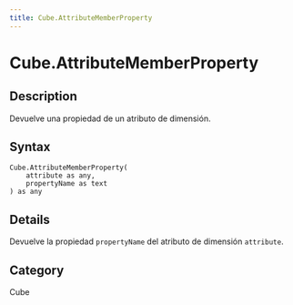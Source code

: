 ```yaml
---
title: Cube.AttributeMemberProperty
---
```


# Cube.AttributeMemberProperty


## Description

Devuelve una propiedad de un atributo de dimensión.


## Syntax

```powerquery
Cube.AttributeMemberProperty(
    attribute as any,
    propertyName as text
) as any
```


## Details

Devuelve la propiedad <code>propertyName</code> del atributo de dimensión <code>attribute</code>.



## Category
Cube
